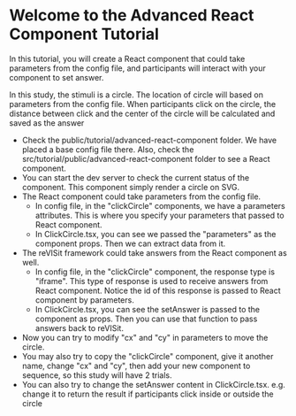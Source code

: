 # Welcome to the Advanced React Component Tutorial

In this tutorial, you will create a React component that could take parameters from the config file, and participants will interact with your component to set answer. 

In this study, the stimuli is a circle. The location of circle will based on parameters from the config file. 
When participants click on the circle, the distance between click and the center of the circle will be calculated and saved as the answer

- Check the public/tutorial/advanced-react-component folder. We have placed a base config file there. Also, check the src/tutorial/public/advanced-react-component folder to see a React component.
- You can start the dev server to check the current status of the component. This component simply render a circle on SVG. 
- The React component could take parameters from the config file. 
  - In config file, in the "clickCircle" components, we have a parameters attributes. This is where you specify your parameters that passed to React component.
  - In ClickCircle.tsx, you can see we passed the "parameters" as the component props. Then we can extract data from it.
- The reVISit framework could take answers from the React component as well.
  - In config file, in the "clickCircle" component, the response type is "iframe". This type of response is used to receive answers from React component. Notice the id of this response is passed to React component by parameters.
  - In ClickCircle.tsx, you can see the setAnswer is passed to the component as props. Then you can use that function to pass answers back to reVISit.
- Now you can try to modify "cx" and "cy" in parameters to move the circle. 
- You may also try to copy the "clickCircle" component, give it another name, change "cx" and "cy", then add your new component to sequence, so this study will have 2 trials. 
- You can also try to change the setAnswer content in ClickCircle.tsx. e.g. change it to return the result if participants click inside or outside the circle 

